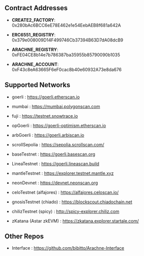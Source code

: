 ## Contract Addresses

- **CREATE2_FACTORY**: 0x280bAc6BCC6eE78E462e1e54EebAEB8f681a642A

- **ERC6551_REGISTRY**:
  0x379e008009D14F499746Cb37394B63D7dA08dcB9

- **ARACHNE_REGISTRY**: 0xFE04CE8b14e7b786387ba35955b85790090b1035

- **ARACHNE_ACCOUNT**: 0xF43c8eA63665F6eF0cac8b40e60932A73e8da676

## Supported Networks

- goerli : https://goerli.etherscan.io

- mumbai : https://mumbai.polygonscan.com

- fuji : https://testnet.snowtrace.io

- opGoerli : https://goerli-optimism.etherscan.io

- arbGoerli : https://goerli.arbiscan.io

- scrollSepolia : https://sepolia.scrollscan.com/

- baseTestnet : https://goerli.basescan.org

- LineaTestnet : https://goerli.lineascan.build

- mantleTestnet : https://explorer.testnet.mantle.xyz

- neonDevnet : https://devnet.neonscan.org

- celoTestnet (alfajores) : https://alfajores.celoscan.io/

- gnosisTestnet (chiado) : https://blockscout.chiadochain.net

- chilizTestnet (spicy) : http://spicy-explorer.chiliz.com

- zKatana (Astar zkEVM) : https://zkatana.explorer.startale.com/

## Other Repos

- Interface : https://github.com/bibitto/Arachne-Interface
